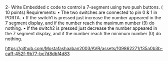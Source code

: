 2- Write Embedded c code to control a 7-segment using
two push buttons. ( 10 points)
Requirements:
• The two switches are connected to pin 0 & 1 in PORTA.
• If the switch1 is pressed just increase the number appeared
in the 7 segment display, and if the number reach the
maximum number (9) do nothing.
• If the switch2 is pressed just decrease the number appeared
in the 7 segment display, and if the number reach the
minimum number (0) do nothing.



https://github.com/Mostafashaaban2003/AVR/assets/109862271/f35a0b3b-caff-452f-9b77-bc7d8dbf4d83

